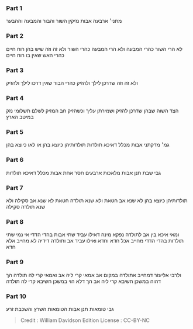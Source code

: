 
### Part 1
מתני׳ ארבעה אבות נזיקין השור והבור והמבעה וההבער

### Part 2
לא הרי השור כהרי המבעה ולא הרי המבעה כהרי השור ולא זה וזה שיש בהן רוח חיים כהרי האש שאין בו רוח חיים

### Part 3
ולא זה וזה שדרכן לילך ולהזיק כהרי הבור שאין דרכו לילך ולהזיק

### Part 4
הצד השוה שבהן שדרכן להזיק ושמירתן עליך וכשהזיק חב המזיק לשלם תשלומי נזק במיטב הארץ

### Part 5
גמ׳ מדקתני אבות מכלל דאיכא תולדות תולדותיהן כיוצא בהן או לאו כיוצא בהן

### Part 6
גבי שבת תנן אבות מלאכות ארבעים חסר אחת אבות מכלל דאיכא תולדות

### Part 7
תולדותיהן כיוצא בהן לא שנא אב חטאת ולא שנא תולדה חטאת לא שנא אב סקילה ולא שנא תולדה סקילה

### Part 8
ומאי איכא בין אב לתולדה נפקא מינה דאילו עביד שתי אבות בהדי הדדי אי נמי שתי תולדות בהדי הדדי מחייב אכל חדא וחדא ואילו עביד אב ותולדה דידיה לא מחייב אלא חדא

### Part 9
ולרבי אליעזר דמחייב אתולדה במקום אב אמאי קרי ליה אב ואמאי קרי לה תולדה הך דהוה במשכן חשיבא קרי ליה אב הך דלא הוי במשכן חשיבא קרי לה תולדה

### Part 10
גבי טומאות תנן אבות הטומאות השרץ והשכבת זרע

>Credit : William Davidson Edition
>License : CC-BY-NC